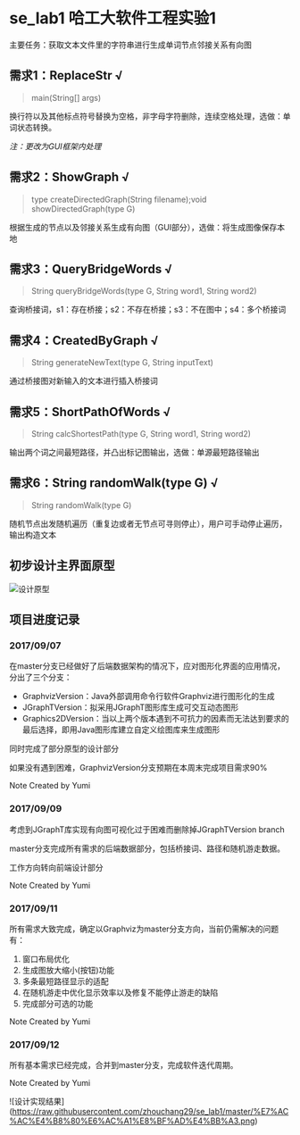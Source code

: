 # se_lab1 哈工大软件工程实验1

主要任务：获取文本文件里的字符串进行生成单词节点邻接关系有向图
 
## 需求1：ReplaceStr √

> main(String[] args)

换行符以及其他标点符号替换为空格，非字母字符删除，连续空格处理，选做：单词状态转换。

*注：更改为GUI框架内处理*

## 需求2：ShowGraph √

> type createDirectedGraph(String filename);void showDirectedGraph(type G)

根据生成的节点以及邻接关系生成有向图（GUI部分），选做：将生成图像保存本地

## 需求3：QueryBridgeWords √

> String queryBridgeWords(type G, String word1, String word2)

查询桥接词，s1：存在桥接；s2：不存在桥接；s3：不在图中；s4：多个桥接词

## 需求4：CreatedByGraph √

> String generateNewText(type G, String inputText)

通过桥接图对新输入的文本进行插入桥接词

## 需求5：ShortPathOfWords √

> String calcShortestPath(type G, String word1, String word2)

输出两个词之间最短路径，并凸出标记图输出，选做：单源最短路径输出

## 需求6：String randomWalk(type G) √

> String randomWalk(type G)

随机节点出发随机遍历（重复边或者无节点可寻则停止），用户可手动停止遍历，输出构造文本

## 初步设计主界面原型

![设计原型](https://raw.githubusercontent.com/zhouchang29/se_lab1/master/%E4%B8%BB%E7%95%8C%E9%9D%A2%E8%AE%BE%E8%AE%A1%E5%8E%9F%E5%9E%8B.png)

## 项目进度记录 

### 2017/09/07

在master分支已经做好了后端数据架构的情况下，应对图形化界面的应用情况，分出了三个分支：

+ GraphvizVersion：Java外部调用命令行软件Graphviz进行图形化的生成
+ JGraphTVersion：拟采用JGraphT图形库生成可交互动态图形
+ Graphics2DVersion：当以上两个版本遇到不可抗力的因素而无法达到要求的最后选择，即用Java图形库建立自定义绘图库来生成图形

同时完成了部分原型的设计部分

如果没有遇到困难，GraphvizVersion分支预期在本周末完成项目需求90%

Note Created by Yumi

### 2017/09/09

考虑到JGraphT库实现有向图可视化过于困难而删除掉JGraphTVersion branch

master分支完成所有需求的后端数据部分，包括桥接词、路径和随机游走数据。

工作方向转向前端设计部分

Note Created by Yumi

### 2017/09/11

所有需求大致完成，确定以Graphviz为master分支方向，当前仍需解决的问题有：

1. 窗口布局优化
2. 生成图放大缩小(按钮)功能
3. 多条最短路径显示的适配
4. 在随机游走中优化显示效率以及修复不能停止游走的缺陷
5. 完成部分可选的功能

Note Created by Yumi

### 2017/09/12

所有基本需求已经完成，合并到master分支，完成软件迭代周期。

Note Created by Yumi

![设计实现结果]
(https://raw.githubusercontent.com/zhouchang29/se_lab1/master/%E7%AC%AC%E4%B8%80%E6%AC%A1%E8%BF%AD%E4%BB%A3.png)
